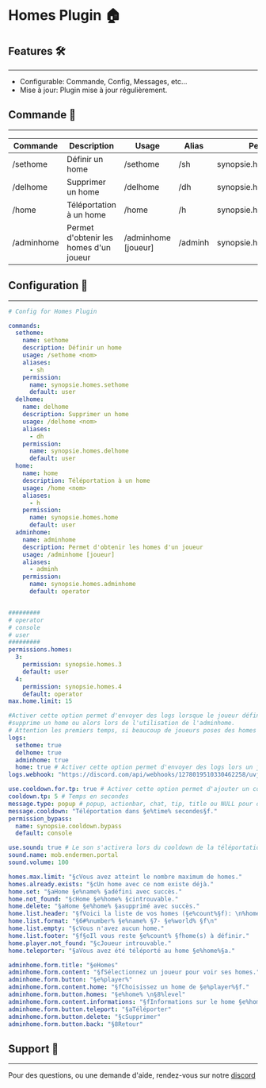 # Homes Plugin 🏠


## Features 🛠️

---
- Configurable: Commande, Config, Messages, etc...
- Mise à jour: Plugin mise à jour régulièrement.

## Commande 📜

---

| Commande   | Description                            | Usage               | Alias   | Permission               |
|------------|----------------------------------------|---------------------|---------|--------------------------|
| /sethome   | Définir un home                        | /sethome <nom>      | /sh     | synopsie.homes.sethome   |
| /delhome   | Supprimer un home                      | /delhome <nom>      | /dh     | synopsie.homes.delhome   |
| /home      | Téléportation à un home                | /home <nom>         | /h      | synopsie.homes.home      |
| /adminhome | Permet d'obtenir les homes d'un joueur | /adminhome [joueur] | /adminh | synopsie.homes.adminhome |

## Configuration 📝

---
```yaml
# Config for Homes Plugin

commands:
  sethome:
    name: sethome
    description: Définir un home
    usage: /sethome <nom>
    aliases:
      - sh
    permission:
      name: synopsie.homes.sethome
      default: user
  delhome:
    name: delhome
    description: Supprimer un home
    usage: /delhome <nom>
    aliases:
      - dh
    permission:
      name: synopsie.homes.delhome
      default: user
  home:
    name: home
    description: Téléportation à un home
    usage: /home <nom>
    aliases:
      - h
    permission:
      name: synopsie.homes.home
      default: user
  adminhome:
    name: adminhome
    description: Permet d'obtenir les homes d'un joueur
    usage: /adminhome [joueur]
    aliases:
      - adminh
    permission:
      name: synopsie.homes.adminhome
      default: operator


#########
# operator
# console
# user
#########
permissions.homes:
  3:
    permission: synopsie.homes.3
    default: user
  4:
    permission: synopsie.homes.4
    default: operator
max.home.limit: 15

#Activer cette option permet d'envoyer des logs lorsque le joueur défini un home,
#supprime un home ou alors lors de l'utilisation de l'adminhome.
# Attention les premiers temps, si beaucoup de joueurs poses des homes en supprime ou autre cela peut bloquer le webhook.
logs:
  sethome: true
  delhome: true
  adminhome: true
  home: true # Activer cette option permet d'envoyer des logs lors un joueur tente de se téléporter à un home est que la téléportation a échoué.
logs.webhook: "https://discord.com/api/webhooks/1278019510330462258/uvjqx5KlNYip000OTz8c-0yQrKbMRCgiBukqoAj9jk1DU6TKYrRZQY61VTUXMwMlF5oR"

use.cooldown.for.tp: true # Activer cette option permet d'ajouter un cooldown pour la commande /home <nom>
cooldown.tp: 5 # Temps en secondes
message.type: popup # popup, actionbar, chat, tip, title ou NULL pour désactiver les messages
message.cooldown: "Téléportation dans §e%time% secondes§f."
permission_bypass:
  name: synopsie.cooldown.bypass
  default: console

use.sound: true # Le son s'activera lors du cooldown de la téléportation un home.
sound.name: mob.endermen.portal
sound.volume: 100

homes.max.limit: "§cVous avez atteint le nombre maximum de homes."
homes.already.exists: "§cUn home avec ce nom existe déjà."
home.set: "§aHome §e%name% §adéfini avec succès."
home.not_found: "§cHome §e%home% §cintrouvable."
home.delete: "§aHome §e%home% §asupprimé avec succès."
home.list.header: "§fVoici la liste de vos homes (§e%count%§f): \n%homes%"
home.list.format: "§6#%number% §e%name% §7- §e%world% §f\n"
home.list.empty: "§cVous n'avez aucun home."
home.list.footer: "§f§oIl vous reste §e%count% §fhome(s) à définir."
home.player.not_found: "§cJoueur introuvable."
home.teleporter: "§aVous avez été téléporté au home §e%home%§a."

adminhome.form.title: "§eHomes"
adminhome.form.content: "§fSélectionnez un joueur pour voir ses homes."
adminhome.form.button: "§e%player%"
adminhome.form.content.home: "§fChoisissez un home de §e%player%§f."
adminhome.form.button.homes: "§e%home% \n§8%level"
adminhome.form.content.informations: "§fInformations sur le home §e%home%§f: \n Monde: §e%level% §f\n X: §e%x% §f\n Y: §e%y% §f\n Z: §e%z% §f\n Yaw: §e%yaw% §f\n Pitch: §e%pitch% §f\n Créé le: §e%date%"
adminhome.form.button.teleport: "§aTéléporter"
adminhome.form.button.delete: "§cSupprimer"
adminhome.form.button.back: "§8Retour"
```

## Support 📜

---
Pour des questions, ou une demande d'aide, rendez-vous sur notre [discord](https://discorD.gg/JkpT7BJPXR)
